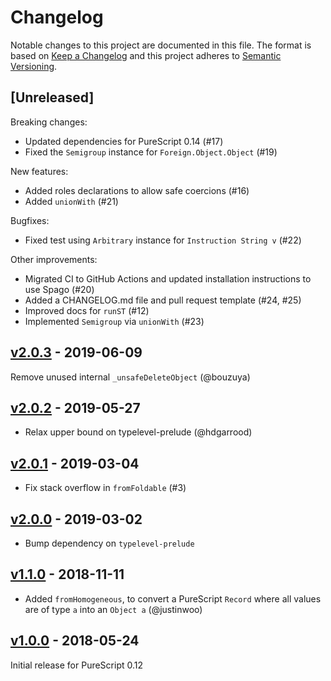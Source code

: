 # Changelog

Notable changes to this project are documented in this file. The format is based on [Keep a Changelog](https://keepachangelog.com/en/1.0.0/) and this project adheres to [Semantic Versioning](https://semver.org/spec/v2.0.0.html).

## [Unreleased]

Breaking changes:
- Updated dependencies for PureScript 0.14 (#17)
- Fixed the `Semigroup` instance for `Foreign.Object.Object` (#19)

New features:
- Added roles declarations to allow safe coercions (#16)
- Added `unionWith` (#21)

Bugfixes:
- Fixed test using `Arbitrary` instance for `Instruction String v` (#22)

Other improvements:
- Migrated CI to GitHub Actions and updated installation instructions to use Spago (#20)
- Added a CHANGELOG.md file and pull request template (#24, #25)
- Improved docs for `runST` (#12)
- Implemented `Semigroup` via `unionWith` (#23)

## [v2.0.3](https://github.com/purescript/purescript-foreign-object/releases/tag/v2.0.3) - 2019-06-09

Remove unused internal `_unsafeDeleteObject` (@bouzuya)

## [v2.0.2](https://github.com/purescript/purescript-foreign-object/releases/tag/v2.0.2) - 2019-05-27

* Relax upper bound on typelevel-prelude (@hdgarrood)

## [v2.0.1](https://github.com/purescript/purescript-foreign-object/releases/tag/v2.0.1) - 2019-03-04

* Fix stack overflow in `fromFoldable` (#3)

## [v2.0.0](https://github.com/purescript/purescript-foreign-object/releases/tag/v2.0.0) - 2019-03-02

* Bump dependency on `typelevel-prelude`

## [v1.1.0](https://github.com/purescript/purescript-foreign-object/releases/tag/v1.1.0) - 2018-11-11

- Added `fromHomogeneous`, to convert a PureScript `Record` where all values are of type `a` into an `Object a` (@justinwoo)

## [v1.0.0](https://github.com/purescript/purescript-foreign-object/releases/tag/v1.0.0) - 2018-05-24

Initial release for PureScript 0.12

